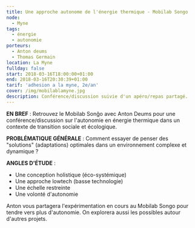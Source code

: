 ```yaml
---
title: Une approche autonome de l'énergie thermique - Mobilab Songo
node:
  - Myne
tags:
  - énergie
  - autonomie
porteurs:
  - Anton deums
  - Thomas Germain
location: La Myne
fullday: false
start: 2018-03-16T18:00:00+01:00
end: 2018-03-16T20:30:39+01:00
tarif: 'adhesion a la myne, 2e/an'
cover: /img/mobilablamyne.jpg
description: Conférence/discussion suivie d'un apéro/repas partagé.
---
```

**EN BREF** : Retrouvez le Mobilab Sonĝo avec Anton Deums pour une conférence/discussion sur l'autonomie en énergie thermique dans un contexte de transition sociale et écologique.  

**PROBLÉMATIQUE GÉNÉRALE** : Comment essayer de penser des "solutions" (adaptations) optimales dans un environnement complexe et dynamique ?  

**ANGLES D'ÉTUDE** : 
- Une conception holistique (éco-systémique) 
- Une approche lowtech (basse technologie) 
- Une échelle restreinte 
- Une volonté d'autonomie  

Anton vous partagera l'expérimentation en cours au Mobilab Songo pour tendre vers plus d'autonomie. On explorera aussi les possibles autour d'autres projets.
